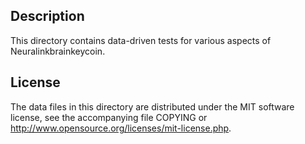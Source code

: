 Description
------------

This directory contains data-driven tests for various aspects of Neuralinkbrainkeycoin.

License
--------

The data files in this directory are distributed under the MIT software
license, see the accompanying file COPYING or
http://www.opensource.org/licenses/mit-license.php.

